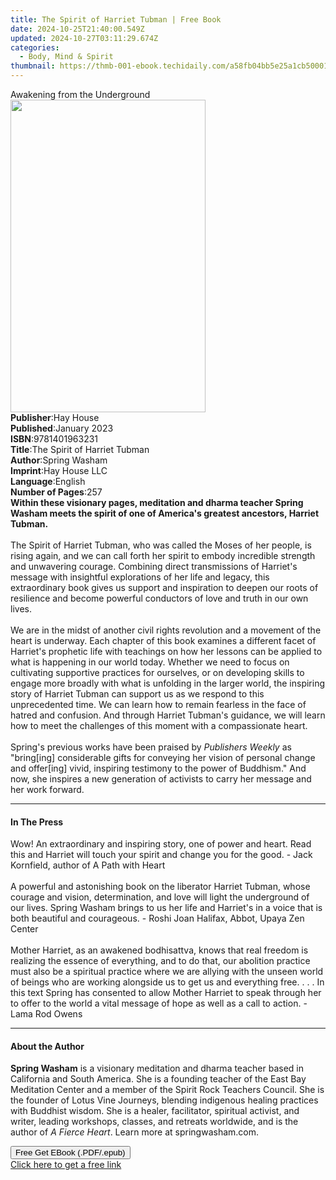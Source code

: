 ```yaml
---
title: The Spirit of Harriet Tubman | Free Book
date: 2024-10-25T21:40:00.549Z
updated: 2024-10-27T03:11:29.674Z
categories:
  - Body, Mind & Spirit
thumbnail: https://thmb-001-ebook.techidaily.com/a58fb04bb5e25a1cb500015feea908174bf88e33b358af228f3933311a102ceb.jpg
---
```

<main id="book-container">
  <div class="flex flex-col">
    <div class="book-brief flex-1 py-6 px-4 sm:p-6 md:py-10 md:px-8">
      <!-- brief-->
      <div class="book-brief-main">Awakening from the Underground</div>
    </div>
    <div
      class="book-meta-info flex-1 grid gap-4 col-start-1 col-end-3 row-start-1 sm:mb-6 sm:grid-cols-4 lg:gap-6 lg:col-start-2 lg:row-end-6 lg:row-span-6 lg:mb-0"
    >
      <div
        class="book-meta-info-left place-content-center mt-4 p-4 text-sm leading-6 col-start-2 col-span-2 dark:text-slate-400"
      >
        <img
          class="w-full h-500 object-cover rounded-lg sm:h-255 sm:col-span-2 lg:col-span-full"
          src="https://img-001-ebook.techidaily.com/84263773fa376049ef011bc228e88e628b3fb7d098a35af1e758eb339ff35e8c.jpg"
          alt=""
          width="312"
          height="500"
        />
      </div>
      <div
        class="book-meta-info-right mt-2 col-start-1 row-start-2 col-span-3 self-center"
      >
        <!-- meta data  -->
        <div class="flex flex-col px-4 md:px-8">
          <div class="flex-1">
            <strong>Publisher</strong>:<span class="px-2">Hay House</span>
          </div>
          <div class="flex-1">
            <strong>Published</strong>:<span class="px-2">January 2023</span>
          </div>
          <div class="flex-1">
            <strong>ISBN</strong>:<span class="px-2">9781401963231</span>
          </div>
          <div class="flex-1">
            <strong>Title</strong>:<span class="px-2"
              >The Spirit of Harriet Tubman</span
            >
          </div>
          <div class="flex-1">
            <strong>Author</strong>:<span class="px-2">Spring Washam</span>
          </div>
          <div class="flex-1">
            <strong>Imprint</strong>:<span class="px-2">Hay House LLC</span>
          </div>
          <div class="flex-1">
            <strong>Language</strong>:<span class="px-2">English</span>
          </div>
          <div class="flex-1">
            <strong>Number of Pages</strong>:<span class="px-2">257</span>
          </div>
        </div>
      </div>
    </div>
    <div class="book-description flex-1 py-6 px-4 sm:p-6 md:py-10 md:px-8">
      <div class="book-description-main">
        <div accordion-content="" id="description">
          <b
            >Within these visionary pages, meditation and dharma teacher Spring
            Washam meets the spirit of one of America's greatest ancestors,
            Harriet Tubman.</b
          ><br /><br />The Spirit of Harriet Tubman, who was called the Moses of
          her people, is rising again, and we can call forth her spirit to
          embody incredible strength and unwavering courage. Combining direct
          transmissions of Harriet's message with insightful explorations of her
          life and legacy, this extraordinary book gives us support and
          inspiration to deepen our roots of resilience and become powerful
          conductors of love and truth in our own lives.<br /><br />We are in
          the midst of another civil rights revolution and a movement of the
          heart is underway. Each chapter of this book examines a different
          facet of Harriet's prophetic life with teachings on how her lessons
          can be applied to what is happening in our world today. Whether we
          need to focus on cultivating supportive practices for ourselves, or on
          developing skills to engage more broadly with what is unfolding in the
          larger world, the inspiring story of Harriet Tubman can support us as
          we respond to this unprecedented time. We can learn how to remain
          fearless in the face of hatred and confusion. And through Harriet
          Tubman's guidance, we will learn how to meet the challenges of this
          moment with a compassionate heart.<br /><br />Spring's previous works
          have been praised by <i>Publishers Weekly</i> as "bring[ing]
          considerable gifts for conveying her vision of personal change and
          offer[ing] vivid, inspiring testimony to the power of Buddhism." And
          now, she inspires a new generation of activists to carry her message
          and her work forward.
        </div>
        <div class="accordion-fader"></div>
      </div>
    </div>
    <div class="book-excerpts flex-1 py-6 px-4 sm:p-6 md:py-10 md:px-8">
      <!-- excerpts-->
      <div class="book-excerpts-main">
        <hr />
        <h4 class="placeholder placeholder-heading">
          <span>In The Press</span>
        </h4>
        <p>
          Wow! An extraordinary and inspiring story, one of power and heart.
          Read this and Harriet will touch your spirit and change you for the
          good. - Jack Kornfield, author of A Path with Heart<br /><br />A
          powerful and astonishing book on the liberator Harriet Tubman, whose
          courage and vision, determination, and love will light the underground
          of our lives. Spring Washam brings to us her life and Harriet's in a
          voice that is both beautiful and courageous. - Roshi Joan Halifax,
          Abbot, Upaya Zen Center<br /><br />Mother Harriet, as an awakened
          bodhisattva, knows that real freedom is realizing the essence of
          everything, and to do that, our abolition practice must also be a
          spiritual practice where we are allying with the unseen world of
          beings who are working alongside us to get us and everything free. . .
          . In this text Spring has consented to allow Mother Harriet to speak
          through her to offer to the world a vital message of hope as well as a
          call to action. - Lama Rod Owens
        </p>
      </div>
    </div>
    <div class="book-about-author flex-1 py-6 px-4 sm:p-6 md:py-10 md:px-8">
      <!-- about author-->
      <div class="book-main-author-main">
        <hr />
        <h4 class="placeholder placeholder-heading">
          <span>About the Author</span>
        </h4>
        <p>
          <b>Spring Washam</b> is a visionary meditation and dharma teacher
          based in California and South America. She is a founding teacher of
          the East Bay Meditation Center and a member of the Spirit Rock
          Teachers Council. She is the founder of Lotus Vine Journeys, blending
          indigenous healing practices with Buddhist wisdom. She is a healer,
          facilitator, spiritual activist, and writer, leading workshops,
          classes, and retreats worldwide, and is the author of
          <i>A Fierce Heart</i>. Learn more at springwasham.com.
        </p>
      </div>
    </div>
    <div class="book-free-get flex-1 py-6 px-4 sm:p-6 md:py-10 md:px-8">
      <button
        id="btn-free-get"
        class="bg-blue-500 hover:bg-blue-700 text-white font-bold py-2 px-4 rounded"
      >
        Free Get EBook (.PDF/.epub)
      </button>
      <div id="countdown-display" class="px-2 text-lg mt-2"></div>
      <a
        id="free-link"
        class="hidden bg-blue-500 hover:bg-blue-700 text-white font-bold py-2 px-4 rounded"
        href="https://www.ebooks.com/en-us/book/210549218/the-spirit-of-harriet-tubman/spring-washam/"
        target="_blank"
        >Click here to get a free link</a
      >
    </div>
    <script>
      let countdownTime = 0;
      let countdownInterval = null;
      document
        .getElementById('btn-free-get')
        .addEventListener('click', startCountdown);
      function startCountdown() {
        countdownTime = new Date().getTime() + 60000 * 3;
        countdownInterval = setInterval(updateCountdown, 1000);
        document.getElementById('btn-free-get').disabled = true;
        document
          .getElementById('btn-free-get')
          .classList.add('bg-gray-500', 'cursor-not-allowed');
      }
      function updateCountdown() {
        let currentTime = new Date().getTime();
        let timeLeft = countdownTime - currentTime;
        let secondsLeft = Math.floor(timeLeft / 1000);
        document.getElementById('countdown-display').innerHTML =
          `Remaining time: ${secondsLeft} seconds.`;
        if (secondsLeft <= 0) {
          clearInterval(countdownInterval);
          document.getElementById('btn-free-get').classList.add('hidden');
          document.getElementById('free-link').classList.remove('hidden');
          document.getElementById('countdown-display').innerHTML = '';
        }
      }
    </script>
  </div>
</main>

<ins class="adsbygoogle"
      style="display:block"
      data-ad-client="ca-pub-7571918770474297"
      data-ad-slot="8358498916"
      data-ad-format="auto"
      data-full-width-responsive="true"></ins>
    